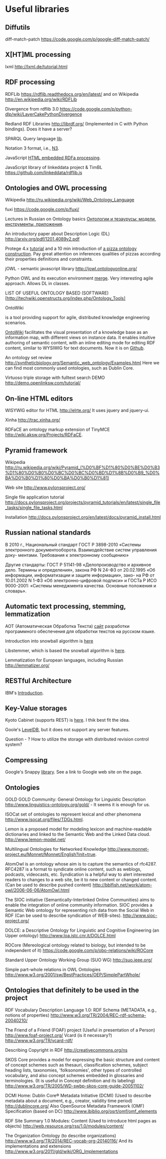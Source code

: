 Useful libraries
================

Diffutils
---------

diff-match-patch
https://code.google.com/p/google-diff-match-patch/


X[HT]ML processing
------------------

lxml
http://lxml.de/tutorial.html

RDF processing
--------------

RDFLib
https://rdflib.readthedocs.org/en/latest/ and on Wikipedia http://en.wikipedia.org/wiki/RDFLib

Divergence from rdflib 3.0 https://code.google.com/p/python-dlp/wiki/LayerCakePythonDivergence

Redland RDF Libraries http://librdf.org/ (Implemented in C with Python
bindings). Does it have a server?

SPARQL Query language [lib](http://sparql-wrapper.sourceforge.net/).

Notation 3 format, i.e., [N3](http://ru.wikipedia.org/wiki/%D0%9D%D0%BE%D1%82%D0%B0%D1%86%D0%B8%D1%8F_3).

JavaScript [HTML embedded RDFa processing](https://code.google.com/p/rdfquery/).

JavaScript library of linkeddata project & TimBL https://github.com/linkeddata/rdflib.js

Ontologies and OWL processing
-----------------------------

Wikipedia http://ru.wikipedia.org/wiki/Web_Ontology_Language

fuxi https://code.google.com/p/fuxi/

Lectures in Russian on Ontology basics [Онтологии и тезаурусы: модели, инструменты, приложения](http://www.intuit.ru/department/expert/ontoth/1/).

An introductory paper about Description Logic (DL) http://arxiv.org/pdf/1201.4089v2.pdf

Protege 4.x
[tutorial](http://protegewiki.stanford.edu/wiki/Protege4GettingStarted)
and a 10 min introduction of
[a pizza ontology construction](http://protegewiki.stanford.edu/wiki/Protege4Pizzas10Minutes). Pay
great attention on inferences qualities of pizzas according their
properties definitions and constraints.

jOWL - semantic javascript library http://jowl.ontologyonline.org/

Python OWL and its execution environment
[merge](http://seth-scripting.sourceforge.net/). Very interesting
agile approach. Allows DL in classes.


LIST OF USEFUL ONTOLOGY BASED (SOFTWARE)[http://techwiki.openstructs.org/index.php/Ontology_Tools]

OntoWiki


is a tool providing support for agile, distributed knowledge engineering scenarios.

[OntoWiki](http://ontowiki.net/Projects/OntoWiki) facilitates the
visual presentation of a knowledge base as an information map, with
different views on instance data. It enables intuitive authoring of
semantic content, with an inline editing mode for editing RDF content,
similar to WYSIWIG for text documents. Now it is on [Github](https://github.com/AKSW/OntoWiki/).

An ontology set review http://syntheticbiology.org/Semantic_web_ontology/Examples.html Here we can find most commonly used ontologies, such as Dublin Core.

Virtuoso triple storage with fulltext search DEMO http://demo.openlinksw.com/tutorial/

On-line HTML editors
--------------------

WISYWIG editor for HTML http://elrte.org/ It uses jquery and jquery-ui.

Xinha http://trac.xinha.org/

RDFaCE an ontology markup extension of TinyMCE  http://wiki.aksw.org/Projects/RDFaCE.

Pyramid framework
-----------------

Wikipedia http://ru.wikipedia.org/wiki/Pyramid_(%D0%BF%D1%80%D0%BE%D0%B3%D1%80%D0%B0%D0%BC%D0%BC%D0%BD%D1%8B%D0%B9_%D0%BA%D0%B0%D1%80%D0%BA%D0%B0%D1%81)

Web site http://www.pylonsproject.org/

Single file application tutorial http://docs.pylonsproject.org/projects/pyramid_tutorials/en/latest/single_file_tasks/single_file_tasks.html

Installation http://docs.pylonsproject.org/en/latest/docs/pyramid_install.html

Russian national standards
--------------------------

В 2010 г., Национальный стандарт ГОСТ Р 3898-2010
«Системы электронного документооборота. Взаимодействие систем управления доку-
ментами. Требования к электронному сообщению»

Другие стандарты: ГОСТ Р 51141-98 «Делопроизводство и архивное дело. Термины и определения», закона РФ N
24-ФЗ от 20.02.1995 «Об информации, информатизации и защите информации», зако-
на РФ от 10.01.2002 N 1-ФЗ «Об электронно-цифровой подписи» и ГОСТа Р ИСО
9000-2001: «Системы менеджмента качества. Основные положения и словарь».

Automatic text processing, stemming, lemmatization
--------------------------------------------------

АОТ (Автоматическая Обработка Текста) [сайт](http://aot.ru/) разработки программного обеспечения для обработки текстов на русском языке.

Introduction into snowball algorithm is [here](http://snowball.tartarus.org/texts/introduction.html)

Libstemmer, which is based the snowball algorithm is [here](http://snowball.tartarus.org/download.php).

Lemmatization for European languages, including Russian http://lemmatizer.org/

RESTful Architecture
--------------------

IBM's [Introduction](http://www.ibm.com/developerworks/webservices/library/ws-restful/).

Key-Value storages
------------------

Kyoto Cabinet (supports REST) is [here](http://fallabs.com/kyotocabinet/). I thik best fit the idea.

Goole's [LevelDB](https://code.google.com/p/leveldb/), but it does not support any server features.

Question - ? How to utilize the storage with distributed revision control system?

Compressing
-----------
Google's Snappy [library](https://pypi.python.org/pypi/python-snappy). See a link to Google web site on the page.


Ontologies
----------

GOLD GOLD Community: General Ontology for Linguistic Description
http://www.linguistics-ontology.org/gold/ - It seems it is enough for us.

ISOCat set of ontologies to represent lexical and other phenomena
http://www.isocat.org/files/TDGs.html.

Lemon is a proposed model for modeling lexicon and machine-readable
dictionaries and linked to the Semantic Web and the Linked Data
cloud. http://www.lemon-model.net/

Multilingual Ontologies for Networked Knowledge http://www.monnet-project.eu/Monnet/Monnet/English?init=true.

AtomOwl is an ontology whose aim is to capture the semantics of
rfc4287. RFC4287 is a format to syndicate online content, such as
weblogs, podcasts, videocasts, etc. Syndication is a helpful way to
alert interested readers to changes to a web site, be it to new
content or changed content. (Can be used to describe pushed content)
http://bblfish.net/work/atom-owl/2006-06-06/AtomOwl.html

The SIOC initiative (Semantically-Interlinked Online Communities) aims
to enable the integration of online community information. SIOC
provides a Semantic Web ontology for representing rich data from the
Social Web in RDF (Can be used to describe syndication of WEB-sites).
http://www.sioc-project.org/

DOLCE: a Descriptive Ontology for Linguistic and Cognitive Engineering (an Upper ontology)
http://www.loa.istc.cnr.it/DOLCE.html

ROCore (Mereological ontology related to biology, but intended to be
independent of it)
https://code.google.com/p/obo-relations/wiki/ROCore

Standard Upper Ontology Working Group (SUO WG)
http://suo.ieee.org/

Simple part-whole relations in OWL Ontologies
http://www.w3.org/2001/sw/BestPractices/OEP/SimplePartWhole/

Ontologies that definitely to be used in the project
----------------------------------------------------

RDF Vocabulary Description Language 1.0: RDF Schema (METADATA, e.g., notions of properties)
http://www.w3.org/TR/2004/REC-rdf-schema-20040210/

The Friend of a Friend (FOAF) project (Useful in presentation of a Person)
http://www.foaf-project.org/ Vcard (is it necessary?) http://www.w3.org/TR/vcard-rdf/

Describing Copyright in RDF
http://creativecommons.org/ns

SKOS Core provides a model for expressing the basic structure and
content of concept schemes such as thesauri, classification schemes,
subject heading lists, taxonomies, 'folksonomies', other types of
controlled vocabulary, and also concept schemes embedded in glossaries
and terminologies. (It is useful in Concept definition and its labeling)
http://www.w3.org/TR/2005/WD-swbp-skos-core-guide-20051102/

DCMI Home: Dublin Core&reg; Metadata Initiative (DCMI) (Used to
describe metadata about a document, e.g., creator, validity time period)
http://dublincore.org/
Also OpenSource Metadata Framework (OMF) Specification (based on DC)
http://www.ibiblio.org/osrt/omf/omf_elements

RDF Site Summary 1.0 Modules: Content (Used to introduce html pages
as objects)
http://web.resource.org/rss/1.0/modules/content/

The Organization Ontology (to describe organizations)
http://www.w3.org/TR/2014/REC-vocab-org-20140116/ And its
implementations and extensions
http://www.w3.org/2011/gld/wiki/ORG_Implementations
